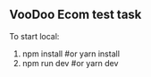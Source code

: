 ## VooDoo Ecom test task

To start local:

1. npm install #or yarn install
2. npm run dev #or yarn dev
